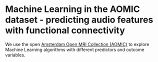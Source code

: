 # Machine Learning in the AOMIC dataset - predicting audio features with functional connectivity   

We use the open [Amsterdam Open MRI Collection (AOMIC)](https://www.nature.com/articles/s41597-021-00870-6) to explore Machine Learning algorithms with different predictors and outcome variables.

